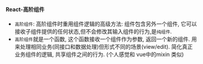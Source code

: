#### React-高阶组件
- `高阶组件`:  高阶组件时重用组件逻辑的高级方法: 组件包含另外一个组件, 它可以接收子组件提供的任何状态,但不会修改其输入组件的行为,是`纯组件`.
- `高阶组件`就是一个函数, 这个函数接收一个组件作为参数, 返回一个新的组件. 用来处理相同业务(同接口和数据处理)但形式不同的场景(view/edit). 简化真正业务组件的逻辑, 共享组件之间的行为. (个人感觉和 vue中的mixin 类似)